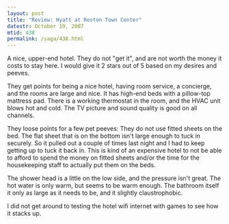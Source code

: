```yaml
---
layout: post
title: "Review: Hyatt at Reston Town Center"
datestr: October 19, 2007
mtid: 438
permalink: /saga/438.html
---
```


A nice, upper-end hotel.  They do not "get it", and are not worth the money it costs to stay here.  I would give it 2 stars out of 5 based on my desires and peeves.

They get points for being a nice hotel, having room service, a concierge, and the rooms are large and nice.  It has high-end beds with a pillow-top mattress pad.  There is a working thermostat in the room, and the HVAC unit blows hot and cold.  The TV picture and sound quality is good on all channels.

They loose points for a few pet peeves: They do not use fitted sheets on the bed.  The flat sheet that is on the bottom isn't large enough to tuck in securely.   So it pulled out a couple of times last night and I had to keep getting up to tuck it back in.  This is kind of an expensive hotel to not be able to afford to spend the money on fitted sheets and/or the time for the housekeeping staff to actually put them on the beds.

The shower head is a little on the low side, and the pressure isn't great.  The hot water is only warm, but seems to be warm enough.  The bathroom itself it only as large as it needs to be, and it slightly claustrophobic.

I did not get around to testing the hotel wifi internet with games to see how it stacks up.

